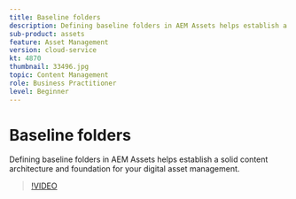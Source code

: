 ```yaml
---
title: Baseline folders
description: Defining baseline folders in AEM Assets helps establish a solid content architecture and foundation for your digital asset management. 
sub-product: assets
feature: Asset Management
version: cloud-service
kt: 4870
thumbnail: 33496.jpg
topic: Content Management
role: Business Practitioner
level: Beginner
---
```


# Baseline folders

Defining baseline folders in AEM Assets helps establish a solid content architecture and foundation for your digital asset management. 

>[!VIDEO](https://video.tv.adobe.com/v/33496/?quality=12&learn=on&hidetitle=true)
